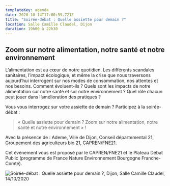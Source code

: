 ```yaml
---
templateKey: agenda
date: 2020-10-14T17:00:59.721Z
title: "Soirée-débat : Quelle assiette pour demain ?"
location: Salle Camille Claudel, Dijon
duration: 19h00 à 22h30
---
```

## Zoom sur notre alimentation, notre santé et notre environnement

L’alimentation est au cœur de notre quotidien. Les différents scandales sanitaires, l’impact écologique, et même la crise que nous traversons aujourd’hui interrogent sur nos modes de consommation, nos attentes et nos besoins.  Comment évoluent-ils ? Quels sont les impacts de notre alimentation sur notre santé et sur notre environnement ? Quel rôle chacun peut jouer dans l’amélioration des pratiques ?

Vous vous interrogez sur votre assiette de demain ? Participez à la soirée-débat :

> « Quelle assiette pour demain ? Zoom sur notre alimentation, notre santé et notre environnement » !

Avec la présence de : Ademe, Ville de Dijon, Conseil départemental 21, Groupement des agriculteurs bio 21, CAPREN/FNE21.

Cet événement vous est proposé par le CAPREN/FNE21 et le Plateau Débat Public (programme de France Nature Environnement Bourgogne Franche-Comté). 

![Soirée-débat : Quelle assiette pour demain ?, Dijon, Salle Camille Claudel, 14/10/2020](/img/2020-alimentation.jpg "2020 - Soirée-débat : Quelle assiette pour demain ?")